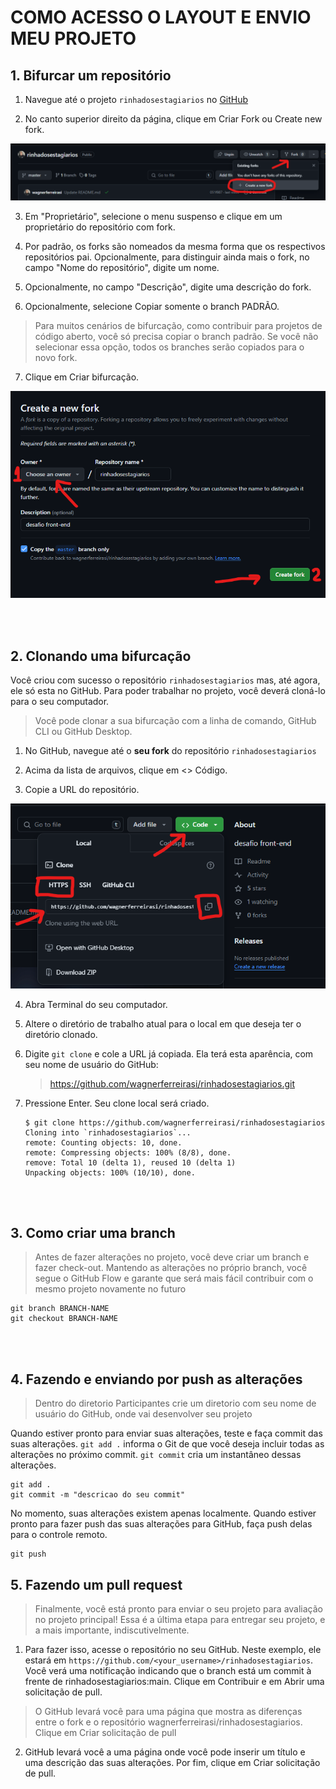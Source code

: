 # COMO ACESSO O LAYOUT E ENVIO MEU PROJETO

## 1. Bifurcar um repositório

1.  Navegue até o projeto `rinhadosestagiarios` no [GitHub](https://github.com/wagnerferreirasi/rinhadosestagiarios)

2.  No canto superior direito da página, clique em Criar Fork ou Create new fork.

![imagem fork do projeto](../assets/fork.png)

3.  Em "Proprietário", selecione o menu suspenso e clique em um proprietário do repositório com fork.

4.  Por padrão, os forks são nomeados da mesma forma que os respectivos repositórios pai. Opcionalmente, para distinguir ainda mais o fork, no campo "Nome do repositório", digite um nome.

5.  Opcionalmente, no campo "Descrição", digite uma descrição do fork.

6.  Opcionalmente, selecione Copiar somente o branch PADRÃO.

> Para muitos cenários de bifurcação, como contribuir para projetos de código aberto, você só precisa copiar o branch padrão. Se você não selecionar essa opção, todos os branches serão copiados para o novo fork.

7.  Clique em Criar bifurcação.

![alt text](../assets/fork2.png)

<br>
<br>

## 2. Clonando uma bifurcação

Você criou com sucesso o repositório `rinhadosestagiarios` mas, até agora, ele só esta no GitHub. Para poder trabalhar no projeto, você deverá cloná-lo para o seu computador.

> Você pode clonar a sua bifurcação com a linha de comando, GitHub CLI ou GitHub Desktop.

1.  No GitHub, navegue até o **seu fork** do repositório `rinhadosestagiarios`

2.  Acima da lista de arquivos, clique em <> Código.

3.  Copie a URL do repositório.

![alt text](../assets/clone.png)

4.  Abra Terminal do seu computador.

5.  Altere o diretório de trabalho atual para o local em que deseja ter o diretório clonado.

6.  Digite `git clone` e cole a URL já copiada. Ela terá esta aparência, com seu nome de usuário do GitHub:

    > https://github.com/wagnerferreirasi/rinhadosestagiarios.git

7.  Pressione Enter. Seu clone local será criado.

        $ git clone https://github.com/wagnerferreirasi/rinhadosestagiarios
        Cloning into `rinhadosestagiarios`...
        remote: Counting objects: 10, done.
        remote: Compressing objects: 100% (8/8), done.
        remove: Total 10 (delta 1), reused 10 (delta 1)
        Unpacking objects: 100% (10/10), done.

<br>
<br>

## 3. Como criar uma branch

> Antes de fazer alterações no projeto, você deve criar um branch e fazer check-out. Mantendo as alterações no próprio branch, você segue o GitHub Flow e garante que será mais fácil contribuir com o mesmo projeto novamente no futuro

    git branch BRANCH-NAME
    git checkout BRANCH-NAME

<br>
<br>

## 4. Fazendo e enviando por push as alterações

> Dentro do diretorio Participantes crie um diretorio com seu nome de usuário do GitHub, onde vai desenvolver seu projeto

Quando estiver pronto para enviar suas alterações, teste e faça commit das suas alterações. `git add .` informa o Git de que você deseja incluir todas as alterações no próximo commit. `git commit` cria um instantâneo dessas alterações.

    git add .
    git commit -m "descricao do seu commit"

No momento, suas alterações existem apenas localmente. Quando estiver pronto para fazer push das suas alterações para GitHub, faça push delas para o controle remoto.

    git push

## 5. Fazendo um pull request

> Finalmente, você está pronto para enviar o seu projeto para avaliação no projeto principal! Essa é a última etapa para entregar seu projeto, e a mais importante, indiscutivelmente.

1.  Para fazer isso, acesse o repositório no seu GitHub. Neste exemplo, ele estará em `https://github.com/<your_username>/rinhadosestagiarios`. Você verá uma notificação indicando que o branch está um commit à frente de rinhadosestagiarios:main. Clique em Contribuir e em Abrir uma solicitação de pull.

> O GitHub levará você para uma página que mostra as diferenças entre o fork e o repositório wagnerferreirasi/rinhadosestagiarios. Clique em Criar solicitação de pull

2.  GitHub levará você a uma página onde você pode inserir um título e uma descrição das suas alterações. Por fim, clique em Criar solicitação de pull.
